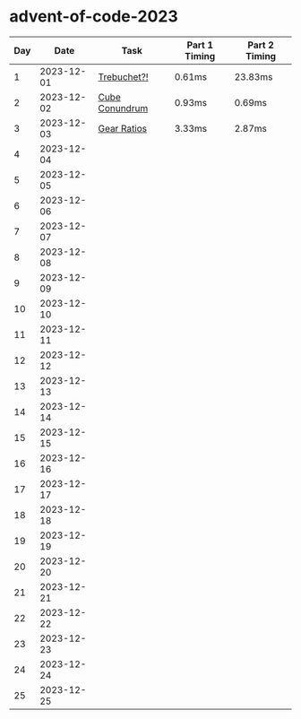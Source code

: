 # advent-of-code-2023

| Day | Date       | Task          | Part 1 Timing | Part 2 Timing |
|-----|------------|---------------|---------------|---------------|
| 1   | 2023-12-01 | [Trebuchet?!](https://adventofcode.com/2023/day/1)   | 0.61ms | 23.83ms |
| 2   | 2023-12-02 | [Cube Conundrum](https://adventofcode.com/2023/day/2) | 0.93ms | 0.69ms |
| 3   | 2023-12-03 | [Gear Ratios](https://adventofcode.com/2023/day/3) | 3.33ms | 2.87ms |
| 4   | 2023-12-04 |               |               |               |
| 5   | 2023-12-05 |               |               |               |
| 6   | 2023-12-06 |               |               |               |
| 7   | 2023-12-07 |               |               |               |
| 8   | 2023-12-08 |               |               |               |
| 9   | 2023-12-09 |               |               |               |
| 10  | 2023-12-10 |               |               |               |
| 11  | 2023-12-11 |               |               |               |
| 12  | 2023-12-12 |               |               |               |
| 13  | 2023-12-13 |               |               |               |
| 14  | 2023-12-14 |               |               |               |
| 15  | 2023-12-15 |               |               |               |
| 16  | 2023-12-16 |               |               |               |
| 17  | 2023-12-17 |               |               |               |
| 18  | 2023-12-18 |               |               |               |
| 19  | 2023-12-19 |               |               |               |
| 20  | 2023-12-20 |               |               |               |
| 21  | 2023-12-21 |               |               |               |
| 22  | 2023-12-22 |               |               |               |
| 23  | 2023-12-23 |               |               |               |
| 24  | 2023-12-24 |               |               |               |
| 25  | 2023-12-25 |               |               |               |
